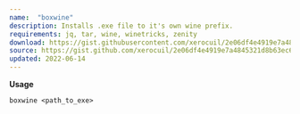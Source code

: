 ```yaml
---
name:  "boxwine"
description: Installs .exe file to it's own wine prefix.
requirements: jq, tar, wine, winetricks, zenity
download: https://gist.githubusercontent.com/xerocuil/2e06df4e4919e7a4845321d8b63ec6c1/raw/boxwine.sh
source: https://gist.github.com/xerocuil/2e06df4e4919e7a4845321d8b63ec6c1
updated: 2022-06-14
---
```


**Usage**

`boxwine <path_to_exe>`
